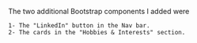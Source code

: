 The two additional Bootstrap components I added were

    1- The "LinkedIn" button in the Nav bar.
    2- The cards in the "Hobbies & Interests" section.